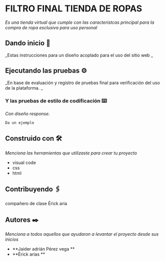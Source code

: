 



# FILTRO FINAL TIENDA DE ROPAS 

_Es una tienda virtual que cumple con  las caracteristcas principal para la compra de ropa esclusiva para uso personal_

## Dando inicio  🚀

_Estas instrucciones para un diseño acoplado para el uso del sitio web _


## Ejecutando las pruebas ⚙️

_En base de evaluación y registro de pruebas final para verificación del uso de la plataforma.    _


### Y las pruebas de estilo de codificación ⌨️

_Con diseño response._

```
Da un ejemplo
```

## Construido con 🛠️

_Menciona las herramientas que utilizaste para crear tu proyecto_
 
 * visual code
 * css
 * html


## Contribuyendo 🖇️

compañero de clase Érick aria 


## Autores ✒️

_Menciona a todos aquellos que ayudaron a levantar el proyecto desde sus inicios_

* **Jaider adrián Pérez vega ** 
* **Érick arias ** 

